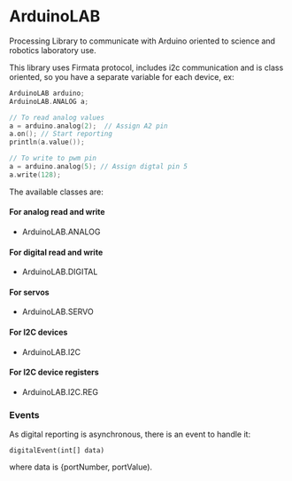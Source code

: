 # ArduinoLAB
Processing Library to communicate with Arduino oriented to science and robotics laboratory use.

This library uses Firmata protocol, includes i2c communication and is class oriented, so you have a separate variable for each device, ex:

```c++
ArduinoLAB arduino;
ArduinoLAB.ANALOG a;

// To read analog values
a = arduino.analog(2);  // Assign A2 pin
a.on(); // Start reporting
println(a.value());

// To write to pwm pin
a = arduino.analog(5); // Assign digtal pin 5
a.write(128);
```

The available classes are:

#### For analog read and write
- ArduinoLAB.ANALOG
#### For digital read and write
- ArduinoLAB.DIGITAL
#### For servos
- ArduinoLAB.SERVO
#### For I2C devices
- ArduinoLAB.I2C
#### For I2C device registers
- ArduinoLAB.I2C.REG

### Events
As digital reporting is asynchronous, there is an event to handle it:

```c+
digitalEvent(int[] data)
```
where data is {portNumber, portValue).
